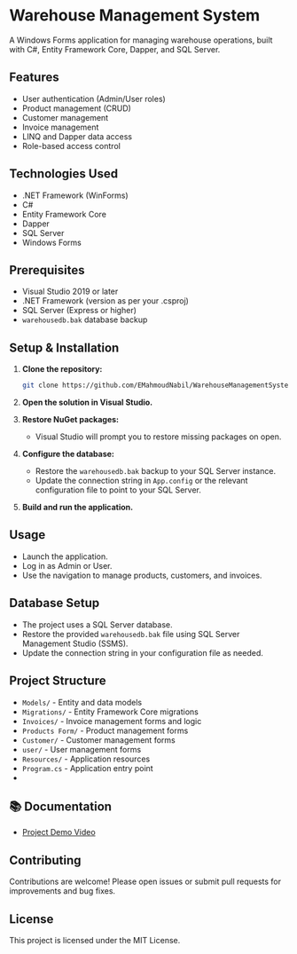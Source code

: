 # Warehouse Management System

A Windows Forms application for managing warehouse operations, built with C#, Entity Framework Core, Dapper, and SQL Server.

## Features

- User authentication (Admin/User roles)
- Product management (CRUD)
- Customer management
- Invoice management
- LINQ and Dapper data access
- Role-based access control

## Technologies Used

- .NET Framework (WinForms)
- C#
- Entity Framework Core
- Dapper
- SQL Server
- Windows Forms

## Prerequisites

- Visual Studio 2019 or later
- .NET Framework (version as per your .csproj)
- SQL Server (Express or higher)
- `warehousedb.bak` database backup

## Setup & Installation

1. **Clone the repository:**
   ```bash
   git clone https://github.com/EMahmoudNabil/WarehouseManagementSystem.git
   ```

2. **Open the solution in Visual Studio.**

3. **Restore NuGet packages:**
   - Visual Studio will prompt you to restore missing packages on open.

4. **Configure the database:**
   - Restore the `warehousedb.bak` backup to your SQL Server instance.
   - Update the connection string in `App.config` or the relevant configuration file to point to your SQL Server.

5. **Build and run the application.**

## Usage

- Launch the application.
- Log in as Admin or User.
- Use the navigation to manage products, customers, and invoices.

## Database Setup

- The project uses a SQL Server database.
- Restore the provided `warehousedb.bak` file using SQL Server Management Studio (SSMS).
- Update the connection string in your configuration file as needed.

## Project Structure

- `Models/` - Entity and data models
- `Migrations/` - Entity Framework Core migrations
- `Invoices/` - Invoice management forms and logic
- `Products Form/` - Product management forms
- `Customer/` - Customer management forms
- `user/` - User management forms
- `Resources/` - Application resources
- `Program.cs` - Application entry point
- 
## 📚 Documentation
- [Project Demo Video](https://youtu.be/F8JWEz7xVCQ)
  
## Contributing

Contributions are welcome! Please open issues or submit pull requests for improvements and bug fixes.

## License

This project is licensed under the MIT License.
